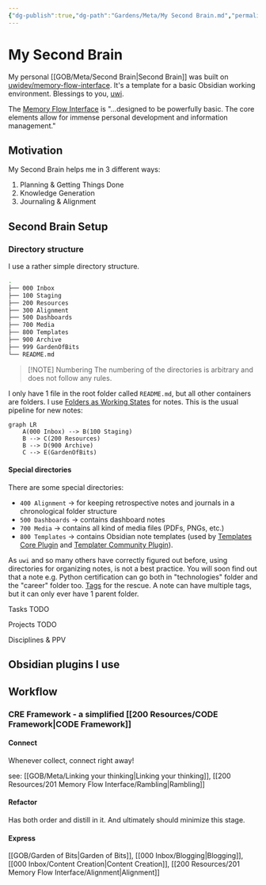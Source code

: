 ```yaml
---
{"dg-publish":true,"dg-path":"Gardens/Meta/My Second Brain.md","permalink":"/gardens/meta/my-second-brain/","tags":["second-brain","pkm","obsidian"],"noteIcon":2,"created":"2023-09-01","updated":"2023-10-02"}
---
```


# My Second Brain

My personal [[GOB/Meta/Second Brain\|Second Brain]] was built on [uwidev/memory-flow-interface](https://github.com/uwidev/memory-flow-interface). It's a template for a basic Obsidian working environment. Blessings to you, [uwi](https://github.com/uwidev).

The [Memory Flow Interface](https://github.com/uwidev/memory-flow-interface/blob/main/00%20%E2%99%BB%20Memory%20Flow%20Interface.md) is "...designed to be powerfully basic. The core elements allow for immense personal development and information management."

## Motivation
My Second Brain helps me in 3 different ways:
1. Planning & Getting Things Done
2. Knowledge Generation
3. Journaling & Alignment

## Second Brain Setup

### Directory structure

I use a rather simple directory structure.
```bash
.  
├── 000 Inbox  
├── 100 Staging  
├── 200 Resources  
├── 300 Alignment  
├── 500 Dashboards  
├── 700 Media  
├── 800 Templates  
├── 900 Archive  
├── 999 GardenOfBits
└── README.md
```

> [!NOTE] Numbering
> The numbering of the directories is arbitrary and does not follow any rules.

I only have 1 file in the root folder called `README.md`, but all other containers are folders. I use [Folders as Working States](https://github.com/uwidev/memory-flow-interface/blob/main/200%20Resources/Folders%20as%20Working%20States.md) for notes. This is the usual pipeline for new notes:

```mermaid
graph LR
    A(000 Inbox) --> B(100 Staging)
    B --> C(200 Resources)
    B --> D(900 Archive)
    C --> E(GardenOfBits)
```

#### Special directories

There are some special directories:
- `400 Alignment` -> for keeping retrospective notes and journals in a chronological folder structure
- `500 Dashboards` -> contains dashboard notes
- `700 Media` -> contains all kind of media files (PDFs, PNGs, etc.)
- `800 Templates` -> contains Obsidian note templates (used by [Templates Core Plugin](https://help.obsidian.md/Plugins/Templates) and [Templater Community Plugin](https://github.com/SilentVoid13/Templater)).

As `uwi` and so many others have correctly figured out before, using directories for organizing notes, is not a best practice. You will soon find out that a note e.g. Python certification can go both in "technologies" folder and the "career" folder too. [Tags](https://github.com/uwidev/memory-flow-interface/blob/main/200%20Resources/Tags.md) for the rescue. A note can have multiple tags, but it can only ever have 1 parent folder.

Tasks TODO

Projects TODO

Disciplines & PPV

## Obsidian plugins I use


## Workflow

### **CRE** Framework - a simplified [[200 Resources/CODE Framework\|CODE Framework]] 

#### Connect
Whenever collect, connect right away! 

see: [[GOB/Meta/Linking your thinking\|Linking your thinking]], [[200 Resources/201 Memory Flow Interface/Rambling\|Rambling]]

#### Refactor
Has both order and distill in it. And ultimately should minimize this stage.

#### Express 
[[GOB/Garden of Bits\|Garden of Bits]], [[000 Inbox/Blogging\|Blogging]], [[000 Inbox/Content Creation\|Content Creation]], [[200 Resources/201 Memory Flow Interface/Alignment\|Alignment]]




